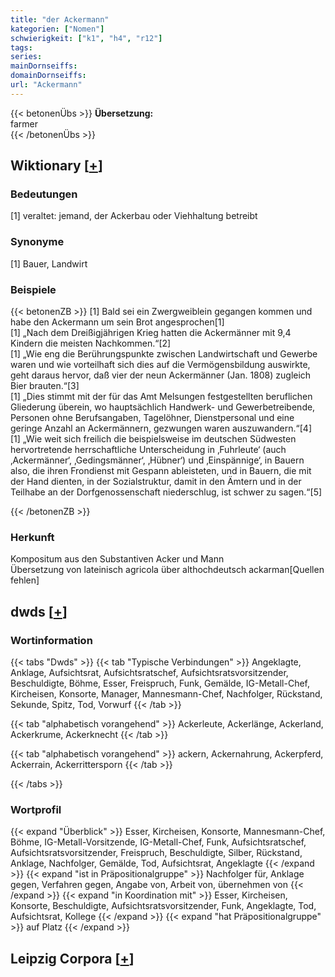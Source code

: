 ```yaml
---
title: "der Ackermann"
kategorien: ["Nomen"]
schwierigkeit: ["k1", "h4", "r12"]
tags:
series:
mainDornseiffs:
domainDornseiffs:
url: "Ackermann"
---
```


{{< betonenÜbs >}}
**Übersetzung:**  
farmer  
{{< /betonenÜbs >}}

## Wiktionary [[+](https://de.wiktionary.org/wiki/Ackermann)]

### Bedeutungen
[1] veraltet: jemand, der Ackerbau oder Viehhaltung betreibt  

### Synonyme
[1] Bauer, Landwirt  

### Beispiele
{{< betonenZB >}}
[1] Bald sei ein Zwergweiblein gegangen kommen und habe den Ackermann um sein Brot angesprochen[1]  
[1] „Nach dem Dreißigjährigen Krieg hatten die Ackermänner mit 9,4 Kindern die meisten Nachkommen.“[2]  
[1] „Wie eng die Berührungspunkte zwischen Landwirtschaft und Gewerbe waren und wie vorteilhaft sich dies auf die Vermögensbildung auswirkte, geht daraus hervor, daß vier der neun Ackermänner (Jan. 1808) zugleich Bier brauten.“[3]  
[1] „Dies stimmt mit der für das Amt Melsungen festgestellten beruflichen Gliederung überein, wo hauptsächlich Handwerk- und Gewerbetreibende, Personen ohne Berufsangaben, Tagelöhner, Dienstpersonal und eine geringe Anzahl an Ackermännern, gezwungen waren auszuwandern.“[4]  
[1] „Wie weit sich freilich die beispielsweise im deutschen Südwesten hervortretende herrschaftliche Unterscheidung in ‚Fuhrleute‘ (auch ‚Ackermänner‘, ‚Gedingsmänner‘, ‚Hübner‘) und ‚Einspännige‘, in Bauern also, die ihren Frondienst mit Gespann ableisteten, und in Bauern, die mit der Hand dienten, in der Sozialstruktur, damit in den Ämtern und in der Teilhabe an der Dorfgenossenschaft niederschlug, ist schwer zu sagen.“[5]  

{{< /betonenZB >}}
### Herkunft
Kompositum aus den Substantiven Acker und Mann  
Übersetzung von lateinisch agricola über althochdeutsch ackarman[Quellen fehlen]  



## dwds [[+](https://www.dwds.de/wb/Ackermann)]

### Wortinformation
{{< tabs "Dwds" >}}
{{< tab "Typische Verbindungen" >}}
Angeklagte, Anklage, Aufsichtsrat, Aufsichtsratschef, Aufsichtsratsvorsitzender, Beschuldigte, Böhme, Esser, Freispruch, Funk, Gemälde, IG-Metall-Chef, Kircheisen, Konsorte, Manager, Mannesmann-Chef, Nachfolger, Rückstand, Sekunde, Spitz, Tod, Vorwurf
{{< /tab >}}

{{< tab "alphabetisch vorangehend" >}}
Ackerleute, Ackerlänge, Ackerland, Ackerkrume, Ackerknecht
{{< /tab >}}

{{< tab "alphabetisch vorangehend" >}}
ackern, Ackernahrung, Ackerpferd, Ackerrain, Ackerrittersporn
{{< /tab >}}

{{< /tabs >}}

### Wortprofil
{{< expand "Überblick" >}} Esser, Kircheisen, Konsorte, Mannesmann-Chef, Böhme, IG-Metall-Vorsitzende, IG-Metall-Chef, Funk, Aufsichtsratschef, Aufsichtsratsvorsitzender, Freispruch, Beschuldigte, Silber, Rückstand, Anklage, Nachfolger, Gemälde, Tod, Aufsichtsrat, Angeklagte {{< /expand >}}
{{< expand "ist in Präpositionalgruppe" >}} Nachfolger für, Anklage gegen, Verfahren gegen, Angabe von, Arbeit von, übernehmen von {{< /expand >}}
{{< expand "in Koordination mit" >}} Esser, Kircheisen, Konsorte, Beschuldigte, Aufsichtsratsvorsitzender, Funk, Angeklagte, Tod, Aufsichtsrat, Kollege {{< /expand >}}
{{< expand "hat Präpositionalgruppe" >}} auf Platz {{< /expand >}}

## Leipzig Corpora [[+](https://corpora.uni-leipzig.de/en/res?word=Ackermann&corpusId=deu_newscrawl-public_2018)]

